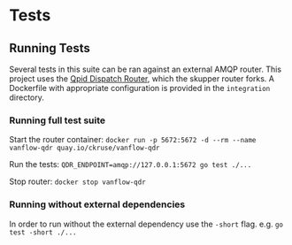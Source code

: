 # Tests

## Running Tests

Several tests in this suite can be ran against an external AMQP router. This
project uses the [Qpid Dispatch Router][qdrouterd], which the skupper router
forks. A Dockerfile with appropriate configuration is provided in the
`integration` directory.

### Running full test suite

Start the router container:
`docker run -p 5672:5672 -d --rm --name vanflow-qdr quay.io/ckruse/vanflow-qdr`

Run the tests:
`QDR_ENDPOINT=amqp://127.0.0.1:5672 go test ./...`

Stop router:
`docker stop vanflow-qdr`

### Running without external dependencies

In order to run without the external dependency use the `-short` flag. e.g. `go
test -short ./...`


[qdrouterd]: https://qpid.apache.org/components/dispatch-router/
